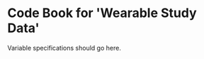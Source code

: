 Code Book for 'Wearable Study Data'
==================================

Variable specifications should go here.